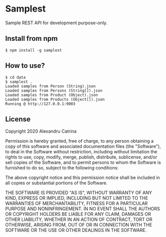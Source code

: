 # Samplest

Sample REST API for development purpose-only.

## Install from npm
```
$ npm install -g samplest
```

## How to use?
```
$ cd data
$ samplest .
Loaded samples from Person (String).json
Loaded samples from Persons (String[]).json
Loaded samples from Product (Object).json
Loaded samples from Products (Object[]).json
Running @ http://127.0.0.1:9003
```

## License

Copyright 2020 Alexandru Catrina

Permission is hereby granted, free of charge, to any person obtaining a copy of this software and associated documentation files (the "Software"), to deal in the Software without restriction, including without limitation the rights to use, copy, modify, merge, publish, distribute, sublicense, and/or sell copies of the Software, and to permit persons to whom the Software is furnished to do so, subject to the following conditions:

The above copyright notice and this permission notice shall be included in all copies or substantial portions of the Software.

THE SOFTWARE IS PROVIDED "AS IS", WITHOUT WARRANTY OF ANY KIND, EXPRESS OR IMPLIED, INCLUDING BUT NOT LIMITED TO THE WARRANTIES OF MERCHANTABILITY, FITNESS FOR A PARTICULAR PURPOSE AND NONINFRINGEMENT. IN NO EVENT SHALL THE AUTHORS OR COPYRIGHT HOLDERS BE LIABLE FOR ANY CLAIM, DAMAGES OR OTHER LIABILITY, WHETHER IN AN ACTION OF CONTRACT, TORT OR OTHERWISE, ARISING FROM, OUT OF OR IN CONNECTION WITH THE SOFTWARE OR THE USE OR OTHER DEALINGS IN THE SOFTWARE.
